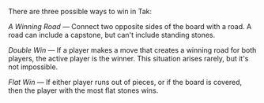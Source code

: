 There are three possible ways to win in Tak:

*A Winning Road* — Connect two opposite sides of the board with a road. A road can include a capstone, but can't include standing stones.

*Double Win* — If a player makes a move that creates a winning road for both players, the active player is the winner. This situation arises rarely, but it's not impossible.

*Flat Win* — If either player runs out of pieces, or if the board is covered, then the player with the most flat stones wins.